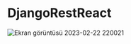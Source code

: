 # DjangoRestReact
![Ekran görüntüsü 2023-02-22 220021](https://user-images.githubusercontent.com/106343831/220763698-2acc2b32-7d4f-41b1-b6bf-f215c567f86f.png)


